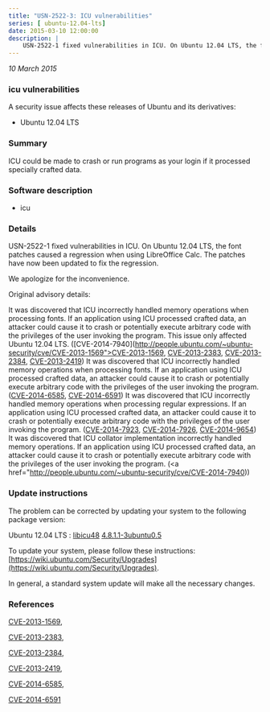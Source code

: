 ```yaml
---
title: "USN-2522-3: ICU vulnerabilities"
series: [ ubuntu-12.04-lts]
date: 2015-03-10 12:00:00
description: |
    USN-2522-1 fixed vulnerabilities in ICU. On Ubuntu 12.04 LTS, the font patches caused a regression when using LibreOffice Calc. The patches have now been updated to fix the regression.
--- 
```

 
 

*10 March 2015*

### icu vulnerabilities

A security issue affects these releases of Ubuntu and its derivatives:

* Ubuntu 12.04 LTS

### Summary

ICU could be made to crash or run programs as your login if it processed specially crafted data. 

### Software description

* icu 

### Details

USN-2522-1 fixed vulnerabilities in ICU. On Ubuntu 12.04 LTS, the font patches caused a regression when using LibreOffice Calc. The patches have now been updated to fix the regression.

We apologize for the inconvenience.

Original advisory details:

 It was discovered that ICU incorrectly handled memory operations when processing fonts. If an application using ICU processed crafted data, an attacker could cause it to crash or potentially execute arbitrary code with the privileges of the user invoking the program. This issue only affected Ubuntu 12.04 LTS. ([CVE-2014-7940](http://people.ubuntu.com/~ubuntu-security/cve/CVE-2013-1569">CVE-2013-1569</a>, <a href="http://people.ubuntu.com/~ubuntu-security/cve/CVE-2013-2383">CVE-2013-2383</a>, <a href="http://people.ubuntu.com/~ubuntu-security/cve/CVE-2013-2384">CVE-2013-2384</a>, <a href="http://people.ubuntu.com/~ubuntu-security/cve/CVE-2013-2419">CVE-2013-2419</a>) It was discovered that ICU incorrectly handled memory operations when processing fonts. If an application using ICU processed crafted data, an attacker could cause it to crash or potentially execute arbitrary code with the privileges of the user invoking the program. (<a href="http://people.ubuntu.com/~ubuntu-security/cve/CVE-2014-6585">CVE-2014-6585</a>, <a href="http://people.ubuntu.com/~ubuntu-security/cve/CVE-2014-6591">CVE-2014-6591</a>) It was discovered that ICU incorrectly handled memory operations when processing regular expressions. If an application using ICU processed crafted data, an attacker could cause it to crash or potentially execute arbitrary code with the privileges of the user invoking the program. (<a href="http://people.ubuntu.com/~ubuntu-security/cve/CVE-2014-7923">CVE-2014-7923</a>, <a href="http://people.ubuntu.com/~ubuntu-security/cve/CVE-2014-7926">CVE-2014-7926</a>, <a href="http://people.ubuntu.com/~ubuntu-security/cve/CVE-2014-9654">CVE-2014-9654</a>) It was discovered that ICU collator implementation incorrectly handled memory operations. If an application using ICU processed crafted data, an attacker could cause it to crash or potentially execute arbitrary code with the privileges of the user invoking the program. (<a href="http://people.ubuntu.com/~ubuntu-security/cve/CVE-2014-7940)) 

### Update instructions

The problem can be corrected by updating your system to the following package version:

Ubuntu 12.04 LTS
 : [libicu48](https://launchpad.net/ubuntu/+source/icu) <span> [4.8.1.1-3ubuntu0.5](https://launchpad.net/ubuntu/+source/icu/4.8.1.1-3ubuntu0.5) </span> 

To update your system, please follow these instructions: [https://wiki.ubuntu.com/Security/Upgrades](https://wiki.ubuntu.com/Security/Upgrades).

In general, a standard system update will make all the necessary changes. 

### References

 
 [CVE-2013-1569](http://people.ubuntu.com/~ubuntu-security/cve/CVE-2013-1569), 

 [CVE-2013-2383](http://people.ubuntu.com/~ubuntu-security/cve/CVE-2013-2383), 

 [CVE-2013-2384](http://people.ubuntu.com/~ubuntu-security/cve/CVE-2013-2384), 

 [CVE-2013-2419](http://people.ubuntu.com/~ubuntu-security/cve/CVE-2013-2419), 

 [CVE-2014-6585](http://people.ubuntu.com/~ubuntu-security/cve/CVE-2014-6585), 

 [CVE-2014-6591](http://people.ubuntu.com/~ubuntu-security/cve/CVE-2014-6591)
 

